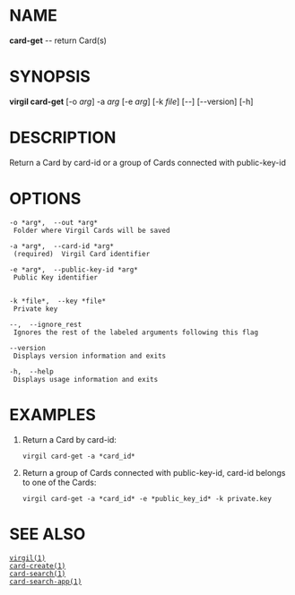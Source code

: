 NAME
====

**card-get** -- return Card(s)

SYNOPSIS
========

**virgil card-get** \[-o *arg*\] -a *arg* \[-e *arg*\] \[-k *file*\]
\[--\] \[--version\] \[-h\]

DESCRIPTION
===========

Return a Card by card-id or a group of Cards connected with
public-key-id

OPTIONS
=======

    -o *arg*,  --out *arg*
     Folder where Virgil Cards will be saved

    -a *arg*,  --card-id *arg*
     (required)  Virgil Card identifier

    -e *arg*,  --public-key-id *arg*
     Public Key identifier


    -k *file*,  --key *file*
     Private key

    --,  --ignore_rest
     Ignores the rest of the labeled arguments following this flag

    --version
     Displays version information and exits

    -h,  --help
     Displays usage information and exits

EXAMPLES
========

1.  Return a Card by card-id:

        virgil card-get -a *card_id*

2.  Return a group of Cards connected with public-key-id, card-id
    belongs to one of the Cards:

        virgil card-get -a *card_id* -e *public_key_id* -k private.key

SEE ALSO
========

[`virgil(1)`]()  
[`card-create(1)`]()  
[`card-search(1)`]()  
[`card-search-app(1)`]()
